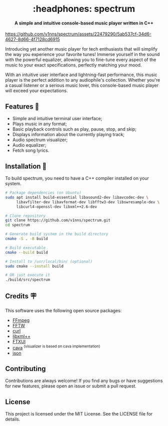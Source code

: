 <h1 align="center">
  <br>
  :headphones: spectrum
  <br>
</h1>

<h4 align="center">A simple and intuitive console-based music player written in C++</h4>

https://github.com/v1nns/spectrum/assets/22479290/5ab537cf-34d6-4627-8d66-4f7128cd6915

Introducing yet another music player for tech enthusiasts that will simplify the way you experience your favorite tunes! Immerse yourself in the sound with the powerful equalizer, allowing you to fine-tune every aspect of the music to your exact specifications, perfectly matching your mood.

With an intuitive user interface and lightning-fast performance, this music player is the perfect addition to any audiophile's collection. Whether you're a casual listener or a serious music lover, this console-based music player will exceed your expectations.

## Features :speech_balloon:

- Simple and intuitive terminal user interface;
- Plays music in any format;
- Basic playback controls such as play, pause, stop, and skip;
- Displays information about the currently playing track;
- Audio spectrum visualizer;
- Audio equalizer;
- Fetch song lyrics.

## Installation :floppy_disk:

To build spectrum, you need to have a C++ compiler installed on your system.

```bash
# Package dependencies (on Ubuntu)
sudo apt install build-essential libasound2-dev libavcodec-dev \
     libavfilter-dev libavformat-dev libfftw3-dev libswresample-dev \
     libcurl4-openssl-dev libxml++2.6-dev

# Clone repository
git clone https://github.com/v1nns/spectrum.git
cd spectrum

# Generate build system in the build directory
cmake -S . -B build

# Build executable
cmake --build build

# Install to /usr/local/bin/ (optional)
sudo cmake --install build

# OR just execute it
./build/src/spectrum

```

## Credits :placard:

This software uses the following open source packages:

- [FFmpeg](https://ffmpeg.org/)
- [FFTW](https://www.fftw.org/)
- [curl](https://curl.se/)
- [libxml++](https://libxmlplusplus.github.io/libxmlplusplus/)
- [FTXUI](https://github.com/ArthurSonzogni/FTXUI)
- [cava](https://github.com/karlstav/cava) <sup>(visualizer is based on cava implementation)</sup>
- [json](https://github.com/nlohmann/json)

## Contributing

Contributions are always welcome! If you find any bugs or have suggestions for new features, please open an issue or submit a pull request.

## License

This project is licensed under the MIT License. See the LICENSE file for details.
